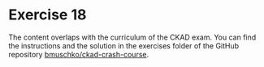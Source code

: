 # Exercise 18

The content overlaps with the curriculum of the CKAD exam. You can find the instructions and the solution in the exercises folder of the GitHub repository [bmuschko/ckad-crash-course](https://github.com/bmuschko/ckad-crash-course/blob/master/exercises/06-persistentvolume-static-provisioning/instructions.md).